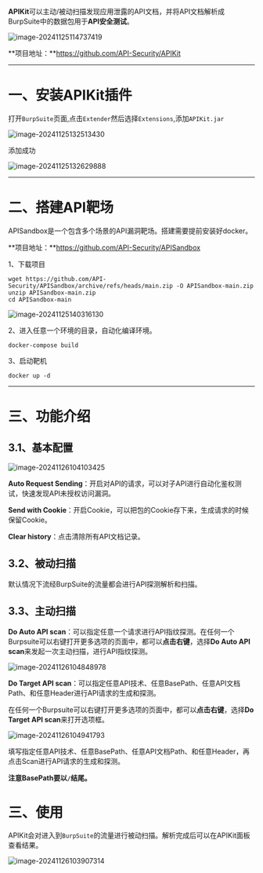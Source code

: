 **APIKit**可以主动/被动扫描发现应用泄露的API文档，并将API文档解析成BurpSuite中的数据包用于**API安全测试**。

![image-20241125114737419](https://cdn.jsdelivr.net/gh/xmtxsec/picture/imgl/202411251147578.png)



**项目地址：**https://github.com/API-Security/APIKit

------



# 一、安装APIKit插件

打开`BurpSuite`页面,点击`Extender`然后选择`Extensions`,添加`APIKit.jar`

![image-20241125132513430](https://cdn.jsdelivr.net/gh/xmtxsec/picture/imgl/202411251325654.png)



添加成功

![image-20241125132629888](https://cdn.jsdelivr.net/gh/xmtxsec/picture/imgl/202411251326956.png)

------



# 二、搭建API靶场

APISandbox是一个包含多个场景的API漏洞靶场。搭建需要提前安装好docker。

**项目地址：**https://github.com/API-Security/APISandbox



1、下载项目

```
wget https://github.com/API-Security/APISandbox/archive/refs/heads/main.zip -O APISandbox-main.zip
unzip APISandbox-main.zip
cd APISandbox-main
```

![image-20241125140316130](https://cdn.jsdelivr.net/gh/xmtxsec/picture/imgl/202411251403175.png)



2、进入任意一个环境的目录，自动化编译环境。

```
docker-compose build
```



3、启动靶机

```
docker up -d
```

------



# 三、功能介绍

## 3.1、基本配置

![image-20241126104103425](https://cdn.jsdelivr.net/gh/xmtxsec/picture/imgl/202411261041468.png)

**Auto Request Sending**：开启对API的请求，可以对子API进行自动化鉴权测试，快速发现API未授权访问漏洞。

**Send with Cookie**：开启Cookie，可以把包的Cookie存下来，生成请求的时候保留Cookie。

**Clear history**：点击清除所有API文档记录。



## 3.2、被动扫描

默认情况下流经BurpSuite的流量都会进行API探测解析和扫描。



## 3.3、主动扫描

**Do Auto API scan**：可以指定任意一个请求进行API指纹探测。在任何一个Burpsuite可以右键打开更多选项的页面中，都可以**点击右键**，选择**Do Auto API scan**来发起一次主动扫描，进行API指纹探测。

![image-20241126104848978](https://cdn.jsdelivr.net/gh/xmtxsec/picture/imgl/202411261048064.png)



**Do Target API scan**：可以指定任意API技术、任意BasePath、任意API文档Path、和任意Header进行API请求的生成和探测。

在任何一个Burpsuite可以右键打开更多选项的页面中，都可以**点击右键**，选择**Do Target API scan**来打开选项框。

![image-20241126104941793](https://cdn.jsdelivr.net/gh/xmtxsec/picture/imgl/202411261049864.png)

填写指定任意API技术、任意BasePath、任意API文档Path、和任意Header，再点击Scan进行API请求的生成和探测。

**注意BasePath要以`/`结尾。**



# 三、使用

APIKit会对进入到`BurpSuite`的流量进行被动扫描。解析完成后可以在APIKit面板查看结果。

![image-20241126103907314](https://cdn.jsdelivr.net/gh/xmtxsec/picture/imgl/202411261039650.png)
